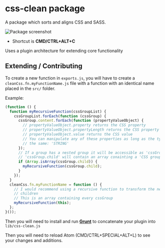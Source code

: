 # css-clean package

A package which sorts and aligns CSS and SASS.

![Package screenshot](https://raw.githubusercontent.com/SeanJM/css-clean/master/screenshot-01.png)

- Shortcut is **CMD/CTRL+ALT+C**

Uses a plugin architecture for extending core functionality

## Extending / Contributing

To create a new function in `exports.js`, you will have to create a `cleanCss.fn.myFunctionName.js` file with a function with an identical name placed in the `src/` folder.

Example:

```javascript
(function () {
  function myRecursiveFunction(cssGroupList) {
    cssGroupList.forEach(function (cssGroup) {
      cssGroup.content.forEach(function (propertyValueObject) {
        // propertyValueObject.property returns the CSS property
        // propertyValueObject.propertyLength returns the CSS property length
        // propertyValueObject.value returns the CSS value
        // You can manipulate any of these properties as long as the type stays
        // the same: 'STRING'
      });
      // If a group has a nested group it will be accessible as 'cssGroup.child'
      // 'cssGroup.child' will contain an array conainting a 'CSS group list'
      if (Array.isArray(cssGroup.child)) {
        myRecursiveFunction(cssGroup.child);
      }
    });
  }
  cleanCss.fn.myFunctionName = function () {
    // I would recommend using a recursive function to transform the nested
    // children
    // This is an array containing every cssGroup
    myRecursiveFunction(this);
  };
}());
```

Then you will need to install and run [**Grunt**](http://gruntjs.com/installing-grunt) to concatenate your plugin into `lib/css-clean.js`

Then you will need to reload Atom (CMD/CTRL+SPECIAL+ALT+L) to see your changes and additions.

